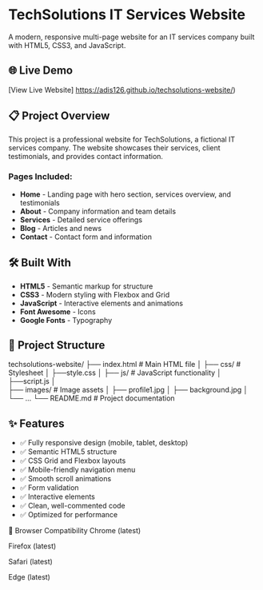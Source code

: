 # TechSolutions IT Services Website

A modern, responsive multi-page website for an IT services company built with HTML5, CSS3, and JavaScript.

## 🌐 Live Demo

[View Live Website] https://adis126.github.io/techsolutions-website/)

## 📋 Project Overview

This project is a professional website for TechSolutions, a fictional IT services company. The website showcases their services, client testimonials, and provides contact information.

### Pages Included:
- **Home** - Landing page with hero section, services overview, and testimonials
- **About** - Company information and team details
- **Services** - Detailed service offerings
- **Blog** - Articles and news
- **Contact** - Contact form and information

## 🛠️ Built With

- **HTML5** - Semantic markup for structure
- **CSS3** - Modern styling with Flexbox and Grid
- **JavaScript** - Interactive elements and animations
- **Font Awesome** - Icons
- **Google Fonts** - Typography

## 📁 Project Structure
techsolutions-website/
├── index.html   # Main HTML file
│
├── css/    # Stylesheet
│    ├──style.css 
│
├── js/   # JavaScript functionality
│    ├──script.js
│  
├── images/   # Image assets
│ ├── profile1.jpg
│ ├── background.jpg
│ └── ...
└── README.md # Project documentation


## ✨ Features

- ✅ Fully responsive design (mobile, tablet, desktop)
- ✅ Semantic HTML5 structure
- ✅ CSS Grid and Flexbox layouts
- ✅ Mobile-friendly navigation menu
- ✅ Smooth scroll animations
- ✅ Form validation
- ✅ Interactive elements
- ✅ Clean, well-commented code
- ✅ Optimized for performance

📱 Browser Compatibility
Chrome (latest)

Firefox (latest)

Safari (latest)

Edge (latest)
